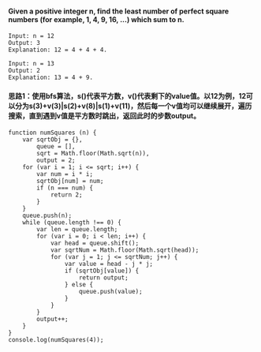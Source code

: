 #### Given a positive integer n, find the least number of perfect square numbers (for example, 1, 4, 9, 16, ...) which sum to n.

```
Input: n = 12
Output: 3 
Explanation: 12 = 4 + 4 + 4.
```

```
Input: n = 13
Output: 2
Explanation: 13 = 4 + 9.
```
#### 思路1：使用bfs算法，s()代表平方数，v()代表剩下的value值。以12为例，12可以分为s(3)+v(3)|s(2)+v(8)|s(1)+v(11)，然后每一个v值均可以继续展开，遍历搜索，直到遇到v值是平方数时跳出，返回此时的步数output。
```
function numSquares (n) {
	var sqrtObj = {},
		queue = [],
		sqrt = Math.floor(Math.sqrt(n)),
		output = 2;
	for (var i = 1; i <= sqrt; i++) {
	    var num = i * i;
	    sqrtObj[num] = num;
	    if (n === num) {
	    	return 2;
	    }
	}
	queue.push(n);
	while (queue.length !== 0) {
		var len = queue.length;
		for (var i = 0; i < len; i++) {
			var head = queue.shift();
			var sqrtNum = Math.floor(Math.sqrt(head));
			for (var j = 1; j <= sqrtNum; j++) {
				var value = head - j * j;
				if (sqrtObj[value]) {
					return output;
				} else {
					queue.push(value);
				}
			}
		}
		output++;
	}
}
console.log(numSquares(4));
```

